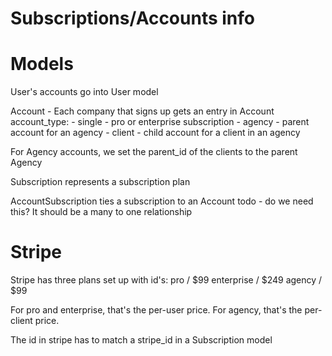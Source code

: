 # Subscriptions/Accounts info


# Models

User's accounts go into User model

Account - Each company that signs up gets an entry in Account
  account_type:
    - single - pro or enterprise subscription
    - agency - parent account for an agency
    - client - child account for a client in an agency

  For Agency accounts, we set the parent_id of the clients to the parent Agency

Subscription represents a subscription plan

AccountSubscription ties a subscription to an Account
  todo - do we need this?  It should be a many to one relationship



# Stripe

Stripe has three plans set up with id's:
  pro / $99
  enterprise / $249
  agency / $99

For pro and enterprise, that's the per-user price.
For agency, that's the per-client price.

The id in stripe has to match a stripe_id in a Subscription model


